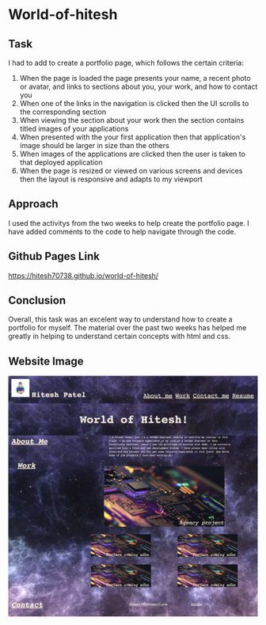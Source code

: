# World-of-hitesh

## Task

<p> I had to add to create a portfolio page, which follows the certain criteria:</p>

<ol>
<li>When the page is loaded the page presents your name, a recent photo or avatar, and links to sections about you, your work, and how to contact you
<li>When one of the links in the navigation is clicked then the UI scrolls to the corresponding section
<li>When viewing the section about your work then the section contains titled images of your applications
<li>When presented with the your first application then that application's image should be larger in size than the others
<li>When images of the applications are clicked then the user is taken to that deployed application
<li>When the page is resized or viewed on various screens and devices then the layout is responsive and adapts to my viewport
</ol>

## Approach

I used the activitys from the two weeks to help create the portfolio page. I have added comments to the code to help navigate through the code. 

## Github Pages Link
https://hitesh70738.github.io/world-of-hitesh/


## Conclusion

Overall, this task was an excelent way to understand how to create a portfolio for myself. The material over the past two weeks has helped me greatly in helping to understand certain concepts with html and css.

## Website Image
<img src="./assets/images/final-image.png">

